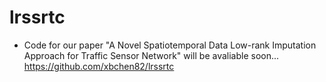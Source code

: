 # lrssrtc

- Code for our paper "A Novel Spatiotemporal Data Low-rank Imputation Approach for Traffic Sensor Network" will be avaliable soon...
https://github.com/xbchen82/lrssrtc
